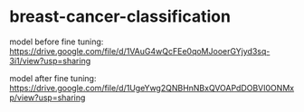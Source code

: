 # breast-cancer-classification

model before fine tuning:
https://drive.google.com/file/d/1VAuG4wQcFEe0qoMJooerGYjyd3sq-3i1/view?usp=sharing

model after fine tuning:
https://drive.google.com/file/d/1UgeYwg2QNBHnNBxQVOAPdDOBVI0ONMxp/view?usp=sharing
